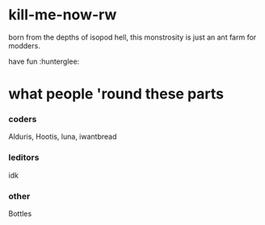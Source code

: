# kill-me-now-rw
born from the depths of isopod hell, this monstrosity is just an ant farm for modders.

have fun :hunterglee:

# what people 'round these parts
### coders
Alduris,
Hootis,
luna,
iwantbread
### leditors
idk
### other
Bottles
